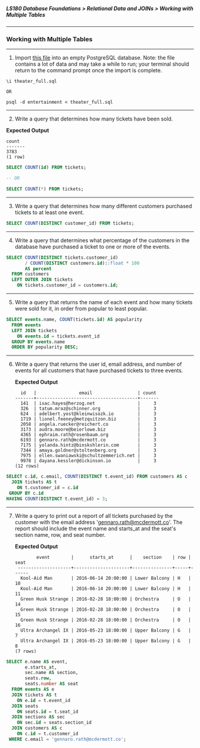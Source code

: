 ##### LS180 Database Foundations > Relational Data and JOINs > Working with Multiple Tables

---

### Working with Multiple Tables

---

1. Import [this file](https://raw.githubusercontent.com/launchschool/sql_course_data/master/sql-and-relational-databases/relational-data-and-joins/working-with-multiple-tables/theater_full.sql) into an empty PostgreSQL database. Note: the file contains a lot of data and may take a while to run; your terminal should return to the command prompt once the import is complete.

```
\i theater_full.sql

OR 

psql -d entertainment < theater_full.sql
```

---

2. Write a query that determines how many tickets have been sold.

  **Expected Output**

   ```
   count
   -------
   3783
   (1 row)
   ```


```sql
SELECT COUNT(id) FROM tickets;

-- OR

SELECT COUNT(*) FROM tickets;
```

---

3. Write a query that determines how many different customers purchased tickets to at least one event.

```sql
SELECT COUNT(DISTINCT customer_id) FROM tickets;
```

---

4. Write a query that determines what percentage of the customers in the database have purchased a ticket to one or more of the events.

```sql
SELECT COUNT(DISTINCT tickets.customer_id)
       / COUNT(DISTINCT customers.id)::float * 100
       AS percent
  FROM customers
  LEFT OUTER JOIN tickets
    ON tickets.customer_id = customers.id;
```

---

5. Write a query that returns the name of each event and how many tickets were sold for it, in order from popular to least popular.

```sql
SELECT events.name, COUNT(tickets.id) AS popularity 
  FROM events
  LEFT JOIN tickets 
    ON events.id = tickets.event_id 
  GROUP BY events.name 
  ORDER BY popularity DESC;
```

---

6. Write a query that returns the user id, email address, and number of events for all customers that have purchased tickets to three events.

   **Expected Output**

   ```
     id   |                email                 | count
   -------+--------------------------------------+-------
     141  | isac.hayes@herzog.net                |     3
     326  | tatum.mraz@schinner.org              |     3
     624  | adelbert.yost@kleinwisozk.io         |     3
     1719 | lionel.feeney@metzquitzon.biz        |     3
     2058 | angela.ruecker@reichert.co           |     3
     3173 | audra.moore@beierlowe.biz            |     3
     4365 | ephraim.rath@rosenbaum.org           |     3
     6193 | gennaro.rath@mcdermott.co            |     3
     7175 | yolanda.hintz@binskshlerin.com       |     3
     7344 | amaya.goldner@stoltenberg.org        |     3
     7975 | ellen.swaniawski@schultzemmerich.net |     3
     9978 | dayana.kessler@dickinson.io          |     3
   (12 rows)
   ```

```sql
SELECT c.id, c.email, COUNT(DISTINCT t.event_id) FROM customers AS c
  JOIN tickets AS t
    ON t.customer_id = c.id
 GROUP BY c.id
HAVING COUNT(DISTINCT t.event_id) = 3;
```

---

7. Write a query to print out a report of all tickets purchased by the customer with the email address 'gennaro.rath@mcdermott.co'. The report should include the event name and starts_at and the seat's section name, row, and seat number.

   **Expected Output**

   ```
           event        |      starts_at      |    section    | row | seat
    --------------------+---------------------+---------------+-----+------
     Kool-Aid Man       | 2016-06-14 20:00:00 | Lower Balcony | H   |   10
     Kool-Aid Man       | 2016-06-14 20:00:00 | Lower Balcony | H   |   11
     Green Husk Strange | 2016-02-28 18:00:00 | Orchestra     | O   |   14
     Green Husk Strange | 2016-02-28 18:00:00 | Orchestra     | O   |   15
     Green Husk Strange | 2016-02-28 18:00:00 | Orchestra     | O   |   16
     Ultra Archangel IX | 2016-05-23 18:00:00 | Upper Balcony | G   |    7
     Ultra Archangel IX | 2016-05-23 18:00:00 | Upper Balcony | G   |    8
   (7 rows)
   ```

```sql
SELECT e.name AS event,
       e.starts_at,
       sec.name AS section,
       seats.row,
       seats.number AS seat 
  FROM events AS e                                   
  JOIN tickets AS t 
    ON e.id = t.event_id
  JOIN seats
    ON seats.id = t.seat_id 
  JOIN sections AS sec
    ON sec.id = seats.section_id
  JOIN customers AS c 
    ON c.id = t.customer_id
 WHERE c.email = 'gennaro.rath@mcdermott.co';
```
